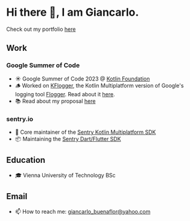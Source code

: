 # Hi there 👋, I am Giancarlo.
Check out my portfolio [here](https://giancarlobuenaflor.com)

## Work
### Google Summer of Code
- ☀️ Google Summer of Code 2023 @ [Kotlin Foundation](https://kotlinfoundation.org/)
- 🪵 Worked on [KFlogger](https://github.com/buenaflor/KFlogger), the Kotlin Multiplatform version of Google's logging tool [Flogger](https://github.com/google/flogger). Read about it [here](https://kotlinfoundation.org/news/gsoc-2023-kflogger/).
- 📚 Read about my proposal [here](https://summerofcode.withgoogle.com/programs/2023/projects/O3J16iTy)
### sentry.io
<!-- 👨‍💻 Software Engineering Intern @ [sentry.io](https://sentry.io/) -->
- 🔭 Core maintainer of the [Sentry Kotlin Multiplatform SDK](https://github.com/getsentry/sentry-kotlin-multiplatform)
- 📦 Maintaining the [Sentry Dart/Flutter SDK](https://github.com/getsentry/sentry-dart)
## Education
- 🎓 Vienna University of Technology BSc
## Email
- 📫 How to reach me: giancarlo_buenaflor@yahoo.com

<!--
- 🔭 I’m currently working on a full stack application based on collaborations and coaching. You can read more about it on my portfolio!
-->
<!--

